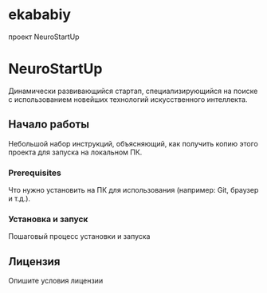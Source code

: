 # ekababiy
проект NeuroStartUp
#  NeuroStartUp

Динамически развивающийся стартап, специализирующийся на поиске с использованием новейших технологий искусственного интеллекта.

## Начало работы

Небольшой набор инструкций, объясняющий, как получить копию этого проекта для запуска на локальном ПК.

### Prerequisites

Что нужно установить на ПК для использования (например: Git, браузер и т.д.).

### Установка и запуск

Пошаговый процесс установки и запуска

## Лицензия

Опишите условия лицензии
